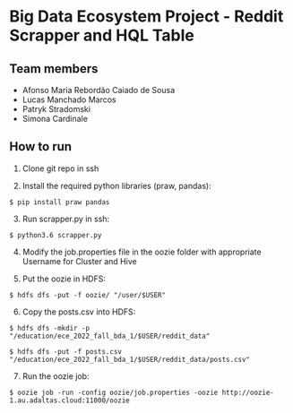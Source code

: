 # Big Data Ecosystem Project - Reddit Scrapper and HQL Table

## Team members

- Afonso Maria Rebordão Caiado de Sousa		
- Lucas Manchado Marcos
- Patryk Stradomski
- Simona Cardinale

## How to run

1. Clone git repo in ssh

2. Install the required python libraries (praw, pandas):

```console
$ pip install praw pandas
```

3. Run scrapper.py in ssh:

```console
$ python3.6 scrapper.py
```

4. Modify the job.properties file in the oozie folder with appropriate Username for Cluster and Hive

5. Put the oozie in HDFS:

```console
$ hdfs dfs -put -f oozie/ "/user/$USER"
```

6. Copy the posts.csv into HDFS:

```console
$ hdfs dfs -mkdir -p "/education/ece_2022_fall_bda_1/$USER/reddit_data"

$ hdfs dfs -put -f posts.csv "/education/ece_2022_fall_bda_1/$USER/reddit_data/posts.csv"
```

7. Run the oozie job:

```console
$ oozie job -run -config oozie/job.properties -oozie http://oozie-1.au.adaltas.cloud:11000/oozie
```
